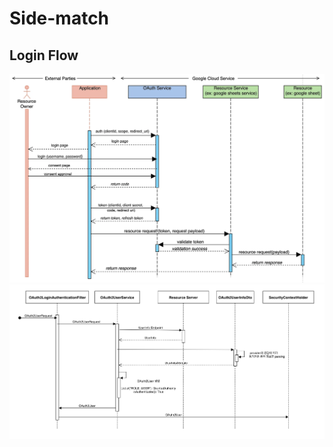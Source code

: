 # Side-match

## Login Flow

![](./images/oauth_flow.jpg)
![](./images/oauth_flow_After_accessToken.png)